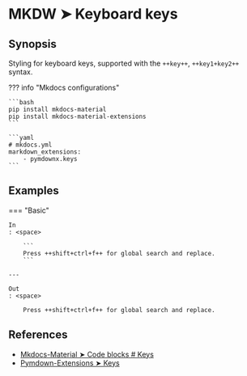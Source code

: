 # MKDW ➤ Keyboard keys

## Synopsis

Styling for keyboard keys, supported with the `++key++`, `++key1+key2++` syntax.

??? info "Mkdocs configurations"

    ```bash
    pip install mkdocs-material
    pip install mkdocs-material-extensions
    ```

    ```yaml
    # mkdocs.yml
    markdown_extensions:
        - pymdownx.keys
    ```

## Examples

=== "Basic"

    In
    : <space>

        ```
        Press ++shift+ctrl+f++ for global search and replace.
        ```

    ---

    Out
    : <space>

        Press ++shift+ctrl+f++ for global search and replace.

## References

- [Mkdocs-Material ➤ Code blocks # Keys](https://squidfunk.github.io/mkdocs-material-insiders/reference/code-blocks/#keys)
- [Pymdown-Extensions ➤ Keys](https://facelessuser.github.io/pymdown-extensions/extensions/keys/)
